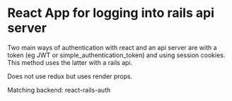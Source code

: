 # React App for logging into rails api server

Two main ways of authentication with react and an api server are with a token (eg JWT or simple_authentication_token) and using session cookies. This method uses the latter with a rails api.

Does not use redux but uses render props.

Matching backend: react-rails-auth
